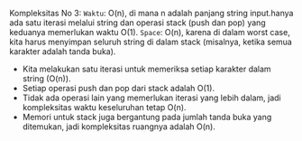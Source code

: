 Kompleksitas No 3:
`Waktu`: O(n), di mana n adalah panjang string input.hanya ada satu iterasi melalui string dan operasi stack (push dan pop) yang keduanya memerlukan waktu O(1).
`Space`: O(n), karena di dalam worst case, kita harus menyimpan seluruh string di dalam stack (misalnya, ketika semua karakter adalah tanda buka).

- Kita melakukan satu iterasi untuk memeriksa setiap karakter dalam string (O(n)).
- Setiap operasi push dan pop dari stack adalah O(1).
- Tidak ada operasi lain yang memerlukan iterasi yang lebih dalam, jadi kompleksitas waktu keseluruhan tetap O(n).
- Memori untuk stack juga bergantung pada jumlah tanda buka yang ditemukan, jadi kompleksitas ruangnya adalah O(n).
